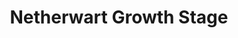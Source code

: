---
layout: post
title: Netherwart Growth Stage
permalink: /addons/compliance32x/Netherwart%20Growth%20Stage
comments: true
comments-id: NetherwartGrowthStage
header-img: compliance32x/addons/Netherwart Growth Stage.jpg

long_text: Improve netherwart growth stage visibility.

authors:
  - Nekzuris

download:
  - 1.16:
    - https://github.com/Compliance-Addons/Addons/raw/master/32x/Netherwart%20Growth%20Stage/Netherwart%20Growth%20Stage.zip
---